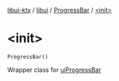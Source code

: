 [libui-ktx](../../index.md) / [libui](../index.md) / [ProgressBar](index.md) / [&lt;init&gt;](./-init-.md)

# &lt;init&gt;

`ProgressBar()`

Wrapper class for [uiProgressBar](../ui-progress-bar.md)

